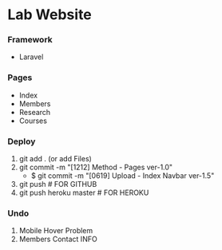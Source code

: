 # Lab Website

### Framework
* Laravel

### Pages
- Index
- Members
- Research
- Courses

### Deploy
1. git add . (or add Files)
2. git commit -m "[1212] Method - Pages ver-1.0"
	- $ git commit -m "[0619] Upload - Index Navbar ver-1.5"
3. git push # FOR GITHUB
4. git push heroku master # FOR HEROKU

### Undo

1. Mobile Hover Problem
2. Members Contact INFO
